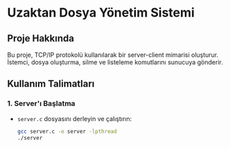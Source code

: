 # Uzaktan Dosya Yönetim Sistemi

## Proje Hakkında
Bu proje, TCP/IP protokolü kullanılarak bir server-client mimarisi oluşturur.  
İstemci, dosya oluşturma, silme ve listeleme komutlarını sunucuya gönderir.  

## Kullanım Talimatları

### 1. Server'ı Başlatma
- `server.c` dosyasını derleyin ve çalıştırın:
  ```bash
  gcc server.c -o server -lpthread
  ./server
